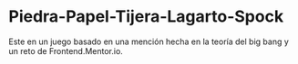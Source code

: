 # Piedra-Papel-Tijera-Lagarto-Spock
Este en un juego basado en una mención hecha en la teoría del big bang y un reto de Frontend.Mentor.io.
